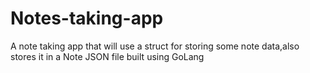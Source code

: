 # Notes-taking-app
A note taking app that will use a struct for storing some note data,also stores it in a Note JSON file built using GoLang
